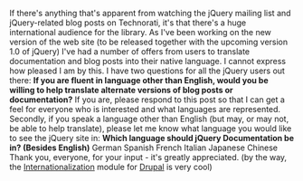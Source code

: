 If there's anything that's apparent from watching the jQuery mailing
list and jQuery-related blog posts on Technorati, it's that there's a
huge international audience for the library. As I've been working on the
new version of the web site (to be released together with the upcoming
version 1.0 of jQuery) I've had a number of offers from users to
translate documentation and blog posts into their native language. I
cannot express how pleased I am by this. I have two questions for all
the jQuery users out there: **If you are fluent in language other than
English, would you be willing to help translate alternate versions of
blog posts or documentation?** If you are, please respond to this post
so that I can get a feel for everyone who is interested and what
languages are represented. Secondly, if you speak a language other than
English (but may, or may not, be able to help translate), please let me
know what language you would like to see the jQuery site in:
**Which language should jQuery Documentation be in? (Besides English)**
German Spanish French Italian Japanese Chinese
Thank you, everyone, for your input - it's greatly appreciated. (by the
way, the [Internationalization](http://drupal.org/project/i18n) module
for [Drupal](http://drupal.org/) is very cool)
